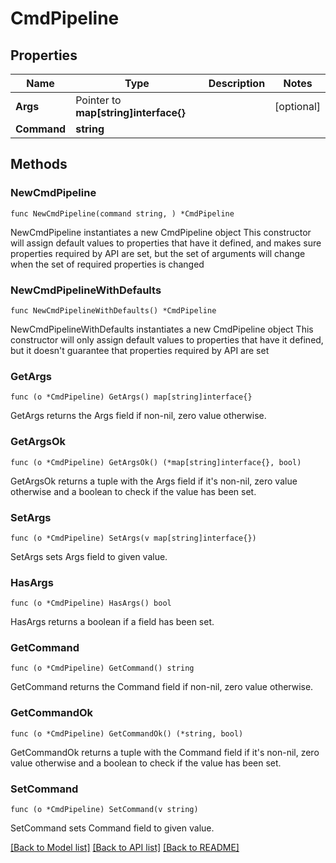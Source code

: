 # CmdPipeline

## Properties

Name | Type | Description | Notes
------------ | ------------- | ------------- | -------------
**Args** | Pointer to **map[string]interface{}** |  | [optional] 
**Command** | **string** |  | 

## Methods

### NewCmdPipeline

`func NewCmdPipeline(command string, ) *CmdPipeline`

NewCmdPipeline instantiates a new CmdPipeline object
This constructor will assign default values to properties that have it defined,
and makes sure properties required by API are set, but the set of arguments
will change when the set of required properties is changed

### NewCmdPipelineWithDefaults

`func NewCmdPipelineWithDefaults() *CmdPipeline`

NewCmdPipelineWithDefaults instantiates a new CmdPipeline object
This constructor will only assign default values to properties that have it defined,
but it doesn't guarantee that properties required by API are set

### GetArgs

`func (o *CmdPipeline) GetArgs() map[string]interface{}`

GetArgs returns the Args field if non-nil, zero value otherwise.

### GetArgsOk

`func (o *CmdPipeline) GetArgsOk() (*map[string]interface{}, bool)`

GetArgsOk returns a tuple with the Args field if it's non-nil, zero value otherwise
and a boolean to check if the value has been set.

### SetArgs

`func (o *CmdPipeline) SetArgs(v map[string]interface{})`

SetArgs sets Args field to given value.

### HasArgs

`func (o *CmdPipeline) HasArgs() bool`

HasArgs returns a boolean if a field has been set.

### GetCommand

`func (o *CmdPipeline) GetCommand() string`

GetCommand returns the Command field if non-nil, zero value otherwise.

### GetCommandOk

`func (o *CmdPipeline) GetCommandOk() (*string, bool)`

GetCommandOk returns a tuple with the Command field if it's non-nil, zero value otherwise
and a boolean to check if the value has been set.

### SetCommand

`func (o *CmdPipeline) SetCommand(v string)`

SetCommand sets Command field to given value.



[[Back to Model list]](../README.md#documentation-for-models) [[Back to API list]](../README.md#documentation-for-api-endpoints) [[Back to README]](../README.md)


